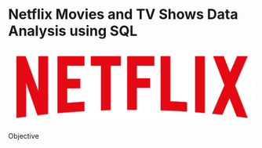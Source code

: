 # Netflix Movies and TV Shows Data Analysis using SQL

![Netflix Logo](https://github.com/BiswaRanjan8596/netflix_sql_project/blob/main/logo.png)

Objective

